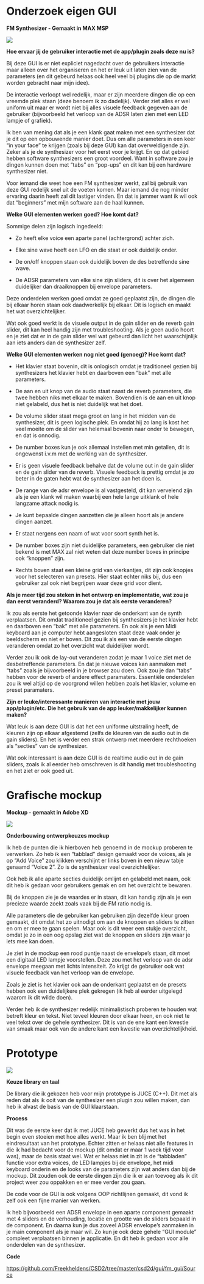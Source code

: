 # Onderzoek eigen GUI

__FM Synthesizer - Gemaakt in MAX MSP__

![](images/Old-GUI.png)


**Hoe ervaar jij de gebruiker interactie met de app/plugin zoals deze nu is?**

Bij deze GUI is er niet expliciet nagedacht over de gebruikers interactie maar alleen over het organiseren en het er leuk uit laten zien van de parameters (en dit gebeurd helaas ook heel veel bij plugins die op de markt worden gebracht naar mijn idee).

De interactie verloopt wel redelijk, maar er zijn meerdere dingen die op een vreemde plek staan (deze benoem ik zo dadelijk). Verder ziet alles er wel uniform uit maar er wordt niet bij alles visuele feedback gegeven aan de gebruiker (bijvoorbeeld het verloop van de ADSR laten zien met een LED lampje of grafiek).

Ik ben van mening dat als je een klank gaat maken met een synthesizer dat je dit op een opbouwende manier doet. Dus om alle parameters in een keer “in your face” te krijgen (zoals bij deze GUI) kan dat overweldigende zijn. Zeker als je de synthesizer voor het eerst voor je krijgt. En op dat gebied hebben software synthesizers een groot voordeel. Want in software zou je dingen kunnen doen met “tabs” en “pop-ups” en dit kan bij een hardware synthesizer niet.

Voor iemand die weet hoe een FM synthesizer werkt, zal bij gebruik van deze GUI redelijk snel uit de voeten komen. Maar iemand die nog minder ervaring daarin heeft zal dit lastiger vinden. En dat is jammer want ik wil ook dat “beginners” met mijn software aan de haal kunnen.


**Welke GUI elementen werken goed? Hoe komt dat?**

Sommige delen zijn logisch ingedeeld:

*	Zo heeft elke voice een aparte panel (achtergrond) achter zich.

*	Elke sine wave heeft een LFO en die staat er ook duidelijk onder.

*	De on/off knoppen staan ook duidelijk boven de des betreffende sine wave.

*	De ADSR parameters van elke sine zijn sliders, dit is over het algemeen duidelijker dan 			draaiknoppen 	bij envelope parameters.

Deze onderdelen werken goed omdat ze goed geplaatst zijn, de dingen die bij elkaar horen 	staan ook daadwerkelijk bij elkaar. Dit is logisch en maakt het wat overzichtelijker.

Wat ook goed werkt is de visuele output in de gain slider en de reverb gain slider, dit kan heel handig zijn met troubleshooting. Als je geen audio hoort en je ziet dat er in de gain slider wel wat gebeurd dan licht het waarschijnlijk aan iets anders dan de synthesizer zelf.


**Welke GUI elementen werken nog niet goed (genoeg)? Hoe komt dat?**

*	Het klavier staat bovenin, dit is onlogisch omdat je traditioneel gezien bij synthesizers het 		klavier hebt en daarboven een “bak” met alle parameters.

*	De aan en uit knop van de audio staat naast de reverb parameters, die twee hebben niks 		met elkaar te maken. Bovendien is de aan en uit knop niet gelabeld, dus het is niet 			duidelijk wat het doet.

*	De volume slider staat mega groot en lang in het midden van de synthesizer, dit is geen 			logische plek. En omdat hij zo lang is kost het veel moeite om de slider van helemaal 			bovenin naar onder te bewegen, en dat is onnodig.

*	De number boxes kun je ook allemaal instellen met min getallen, dit is ongewenst i.v.m 			met de werking van de synthesizer.

*	Er is geen visuele feedback behalve dat de volume out in de gain slider en de gain slider 		van de reverb. Visuele feedback is prettig omdat je zo beter in de gaten hebt wat de 			synthesizer aan het doen is.

*	De range van de adsr envelope is al vastgesteld, dit kan vervelend zijn als je een klank wil 		maken waarbij een hele lange uitklank of hele langzame attack nodig is.

*	Je kunt bepaalde dingen aanzetten die je alleen hoort als je andere dingen aanzet.

*	Er staat nergens een naam of wat voor soort synth het is.

*	De number boxes zijn niet duidelijke parameters, een gebruiker die niet bekend is met 			MAX zal niet weten dat deze number boxes in principe ook “knoppen” zijn.

*	Rechts boven staat een kleine grid van vierkantjes, dit zijn ook knopjes voor het selecteren 	van presets. Hier staat echter niks bij, dus een gebruiker zal ook niet begrijpen waar deze  		grid voor dient.


**Als je meer tijd zou steken in het ontwerp en implementatie, wat zou je dan eerst veranderd? Waarom zou je dat als eerste veranderen?**

Ik zou als eerste het getoonde klavier naar de onderkant van de synth verplaatsen. Dit omdat traditioneel gezien bij synthesizers je het klavier hebt en daarboven een “bak” met alle parameters. En ook als je een Midi keyboard aan je computer hebt aangesloten staat deze vaak onder je beeldscherm en niet er boven. Dit zou ik als een van de eerste dingen veranderen omdat zo het overzicht wat duidelijker wordt.

Verder zou ik ook de lay-out veranderen zodat je maar 1 voice ziet met de desbetreffende parameters. En dat je nieuwe voices kan aanmaken met “tabs” zoals je bijvoorbeeld in je browser zou doen.
Ook zou je dan “tabs” hebben voor de reverb of andere effect paramaters.
Essentiële onderdelen zou ik wel altijd op de voorgrond willen hebben zoals het klavier, volume en preset paramaters.


**Zijn er leuke/interessante manieren van interactie met jouw app/plugin/etc. Die het gebruik van de app leuker/makkelijker kunnen maken?**

Wat leuk is aan deze GUI is dat het een uniforme uitstraling heeft, de kleuren zijn op elkaar afgestemd (zelfs de kleuren van de audio out in de gain sliders). En het is verder een strak ontwerp met meerdere rechthoeken als “secties” van de synthesizer.

Wat ook interessant is aan deze GUI is de realtime audio out in de gain sliders, zoals ik al eerder heb omschreven is dit handig met troubleshooting en het ziet er ook goed uit.


# Grafische mockup

__Mockup - gemaakt in Adobe XD__

![](images/Mockup.png)

**Onderbouwing ontwerpkeuzes mockup**

Ik heb de punten die ik hierboven heb genoemd in de mockup proberen te verwerken. Zo heb ik een “tabblad” design gemaakt voor de voices, als je op “Add Voice” zou klikken verschijnt er links boven in een nieuw tabje genaamd “Voice 2”. Zo is de synthesizer veel overzichtelijker.

Ook heb ik alle aparte secties duidelijk omlijnt en gelabeld met naam, ook dit heb ik gedaan voor gebruikers gemak en om het overzicht te bewaren.

Bij de knoppen zie je de waardes er in staan, dit kan handig zijn als je een precieze waarde zoekt zoals vaak bij de FM ratio nodig is.

Alle parameters die de gebruiker kan gebruiken zijn dezelfde kleur groen gemaakt, dit omdat het zo uitnodigt om aan de knoppen en sliders te zitten en om er mee te gaan spelen. Maar ook is dit weer een stukje overzicht, omdat je zo in een oog opslag ziet wat de knoppen en sliders zijn waar je iets mee kan doen.

Je ziet in de mockup een rood puntje naast de envelope’s staan, dit moet een digitaal LED lampje voorstellen. Deze zou met het verloop van de adsr envelope meegaan met lichts intensiteit. Zo krijgt de gebruiker ook wat visuele feedback van het verloop van de envelope.

Zoals je ziet is het klavier ook aan de onderkant geplaatst en de presets hebben ook een duidelijkere plek gekregen (ik heb al eerder uitgelegd waarom ik dit wilde doen).

Verder heb ik de synthesizer redelijk minimalistisch proberen te houden wat betreft kleur en tekst. Niet teveel kleuren door elkaar heen, en ook niet te veel tekst over de gehele synthesizer. Dit is van de ene kant een kwestie van smaak maar ook van de andere kant een kwestie van overzichtelijkheid.


# Prototype

![](images/Prototype.png)

**Keuze library en taal**

De library die ik gekozen heb voor mijn prototype is JUCE (C++). Dit met als reden dat als ik ooit van de synthesizer een plugin zou willen maken, dan heb ik alvast de basis van de GUI klaarstaan.


**Process**

Dit was de eerste keer dat ik met JUCE heb gewerkt dus het was in het begin even stoeien met hoe alles werkt.
Maar ik ben blij met het eindresultaat van het prototype. Echter zitten er helaas niet alle features in die ik had bedacht voor de mockup (dit omdat er maar 1 week tijd voor was), maar de basis staat wel. Wat er helaas niet in zit is de “tabbladen” functie voor extra voices, de LED lampjes bij de envelope, het midi keyboard onderin en de looks van de parameters zijn wat anders dan bij de mockup. Dit zouden ook de eerste dingen zijn die ik er aan toevoeg als ik dit project weer zou oppakken en er mee verder zou gaan.

De code voor de GUI is ook volgens OOP richtlijnen gemaakt, dit vond ik zelf ook een fijne manier van werken.

Ik heb bijvoorbeeld een ADSR envelope in een aparte component gemaakt met 4 sliders en de verhouding, locatie en grootte van de sliders bepaald in de component. En daarna kun je dus zoveel ADSR envelope’s aanmaken in je main component als je maar wil. Zo kun je ook deze gehele “GUI module” compleet verplaatsen binnen je applicatie. En dit heb ik gedaan voor alle onderdelen van de synthesizer.

**Code**

https://github.com/Freekheldens/CSD2/tree/master/csd2d/gui/fm_gui/Source
